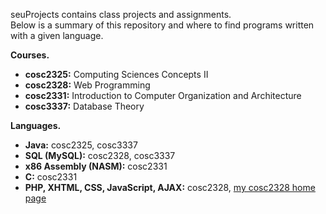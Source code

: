 seuProjects contains class projects and assignments.<br />
Below is a summary of this repository and where to find programs written with a given language.<br />

<strong>Courses.</strong><br />
<ul>
<li><strong>cosc2325:</strong> Computing Sciences Concepts II</li>
<li><strong>cosc2328:</strong> Web Programming</li>
<li><strong>cosc2331:</strong> Introduction to Computer Organization and Architecture</li>
<li><strong>cosc3337:</strong> Database Theory</li>
</ul>
<strong>Languages.</strong><br />
<ul>
<li><strong>Java:</strong> cosc2325, cosc3337</li>
<li><strong>SQL (MySQL):</strong> cosc2328, cosc3337</li>
<li><strong>x86 Assembly (NASM):</strong> cosc2331</li>
<li><strong>C:</strong> cosc2331</li>
<li><strong>PHP, XHTML, CSS, JavaScript, AJAX:</strong> cosc2328, <a href = 'http://www.cs.stedwards.edu/~khamilt2/cosc2328'> my cosc2328 home page</a></li>
</ul>
